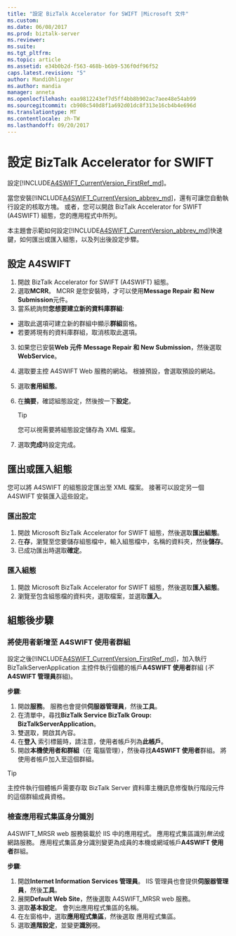 ```yaml
---
title: "設定 BizTalk Accelerator for SWIFT |Microsoft 文件"
ms.custom: 
ms.date: 06/08/2017
ms.prod: biztalk-server
ms.reviewer: 
ms.suite: 
ms.tgt_pltfrm: 
ms.topic: article
ms.assetid: e34b0b2d-f563-468b-b6b9-536f0df96f52
caps.latest.revision: "5"
author: MandiOhlinger
ms.author: mandia
manager: anneta
ms.openlocfilehash: eaa9812243ef7d5ff4bb8b902ac7aee48e54ab99
ms.sourcegitcommit: cb908c540d8f1a692d01dc8f313e16cb4b4e696d
ms.translationtype: MT
ms.contentlocale: zh-TW
ms.lasthandoff: 09/20/2017
---
```

# <a name="configure-biztalk-accelerator-for-swift"></a>設定 BizTalk Accelerator for SWIFT

設定[!INCLUDE[A4SWIFT_CurrentVersion_FirstRef_md](../../includes/a4swift-currentversion-firstref-md.md)]。 

當您安裝[!INCLUDE[A4SWIFT_CurrentVersion_abbrev_md](../../includes/a4swift-currentversion-abbrev-md.md)]，還有可讓您自動執行設定的核取方塊。 或者，您可以開啟 BizTalk Accelerator for SWIFT (A4SWIFT) 組態，您的應用程式中所列。

本主題會示範如何設定[!INCLUDE[A4SWIFT_CurrentVersion_abbrev_md](../../includes/a4swift-currentversion-abbrev-md.md)]快速鍵，如何匯出或匯入組態，以及列出後設定步驟。

## <a name="configure-a4swift"></a>設定 A4SWIFT

1. 開啟 BizTalk Accelerator for SWIFT (A4SWIFT) 組態。
2. 選取**MCRR**。 MCRR 是您安裝時，才可以使用**Message Repair 和 New Submission**元件。
3. 當系統詢問**您想要建立新的資料庫群組**:

  * 選取此選項可建立新的群組中顯示**群組**窗格。 
  * 若要將現有的資料庫群組，取消核取此選項。

3. 如果您已安裝**Web 元件 Message Repair 和 New Submission**，然後選取**WebService**。
4. 選取要主控 A4SWIFT Web 服務的網站。 根據預設，會選取預設的網站。
5. 選取**套用組態**。
6. 在**摘要**，確認組態設定，然後按一下**設定**。 

    > [!TIP] 
    > 您可以視需要將組態設定儲存為 XML 檔案。

7. 選取**完成**時設定完成。

## <a name="export-or-import-a-configuration"></a>匯出或匯入組態
您可以將 A4SWIFT 的組態設定匯出至 XML 檔案。 接著可以設定另一個 A4SWIFT 安裝匯入這些設定。 

### <a name="export-the-configuration"></a>匯出設定

1. 開啟 Microsoft BizTalk Accelerator for SWIFT 組態，然後選取**匯出組態**。
2. 在**存**，瀏覽至您要儲存組態檔中，輸入組態檔中，名稱的資料夾，然後**儲存**。
3. 已成功匯出時選取**確定**。

### <a name="import-a-configuration"></a>匯入組態
1. 開啟 Microsoft BizTalk Accelerator for SWIFT 組態，然後選取**匯入組態**。
2. 瀏覽至包含組態檔的資料夾，選取檔案，並選取**匯入**。

## <a name="post-configuration-steps"></a>組態後步驟

### <a name="add-users-to-the-a4swift-users-group"></a>將使用者新增至 A4SWIFT 使用者群組

設定之後[!INCLUDE[A4SWIFT_CurrentVersion_FirstRef_md](../../includes/a4swift-currentversion-firstref-md.md)]，加入執行 BizTalkServerApplication 主控件執行個體的帳戶**A4SWIFT 使用者**群組 (*不* **A4SWIFT 管理員**群組)。 

**步驟**:

1. 開啟**服務**。 服務也會提供**伺服器管理員**，然後**工具**。 
2. 在清單中，尋找**BizTalk Service BizTalk Group: BizTalkServerApplication**。 
3. 雙選取，開啟其內容。
4. 在**登入** 索引標籤時，請注意，使用者帳戶列為**此帳戶**。
5. 開啟**本機使用者和群組**（在 電腦管理），然後尋找**A4SWIFT 使用者**群組。 將使用者帳戶加入至這個群組。

> [!TIP] 
> 主控件執行個體帳戶需要存取 BizTalk Server 資料庫主機訊息修復執行階段元件的這個群組成員資格。

### <a name="check-the-identity-of-the-application-pool"></a>檢查應用程式集區身分識別
A4SWIFT_MRSR web 服務裝載於 IIS 中的應用程式。 應用程式集區識別*無法*成網路服務。 應用程式集區身分識別變更為成員的本機或網域帳戶**A4SWIFT 使用者**群組。

**步驟**:

1. 開啟**Internet Information Services 管理員**。 IIS 管理員也會提供**伺服器管理員**，然後**工具**。 
2. 展開**Default Web Site**，然後選取 A4SWIFT_MRSR web 服務。 
3. 選取**基本設定**。 會列出應用程式集區的名稱。
4. 在左窗格中，選取**應用程式集區**，然後選取 應用程式集區。
5. 選取**進階設定**，並變更**識別**視。